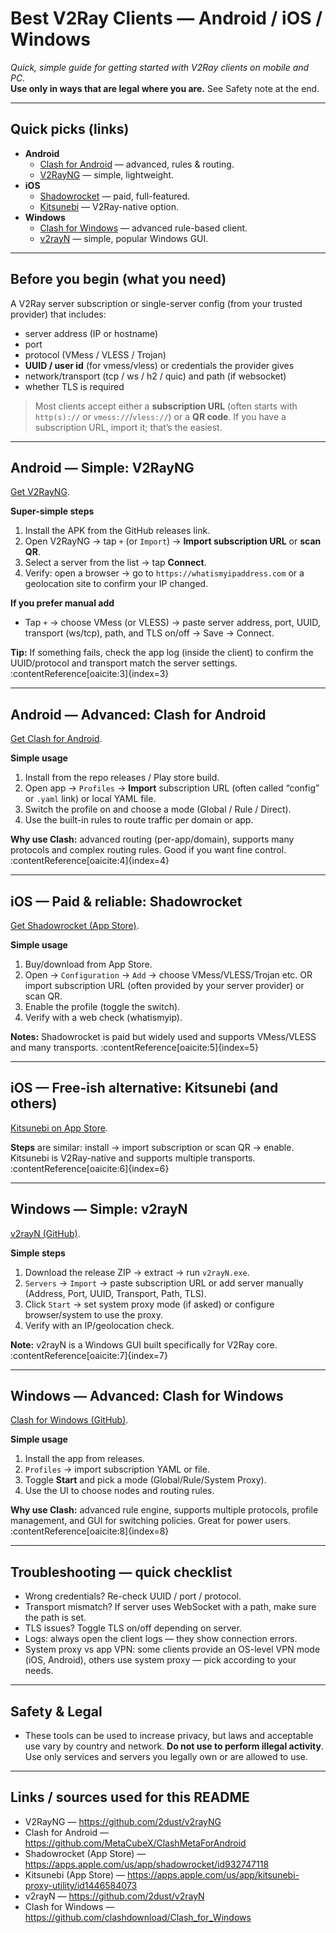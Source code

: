 # Best V2Ray Clients — Android / iOS / Windows

_Quick, simple guide for getting started with V2Ray clients on mobile and PC._  
**Use only in ways that are legal where you are.** See Safety note at the end.

---

## Quick picks (links)
- **Android**
  - [Clash for Android](https://github.com/MetaCubeX/ClashMetaForAndroid) — advanced, rules & routing.  
  - [V2RayNG](https://github.com/2dust/v2rayNG) — simple, lightweight.
- **iOS**
  - [Shadowrocket](https://apps.apple.com/us/app/shadowrocket/id932747118) — paid, full-featured.  
  - [Kitsunebi](https://apps.apple.com/us/app/kitsunebi-proxy-utility/id1446584073) — V2Ray-native option.
- **Windows**
  - [Clash for Windows](https://github.com/clashdownload/Clash_for_Windows) — advanced rule-based client.  
  - [v2rayN](https://github.com/2dust/v2rayN) — simple, popular Windows GUI.

---

## Before you begin (what you need)
A V2Ray server subscription or single-server config (from your trusted provider) that includes:
- server address (IP or hostname)  
- port  
- protocol (VMess / VLESS / Trojan)  
- **UUID / user id** (for vmess/vless) or credentials the provider gives  
- network/transport (tcp / ws / h2 / quic) and path (if websocket)  
- whether TLS is required

> Most clients accept either a **subscription URL** (often starts with `http(s)://` or `vmess://`/`vless://`) or a **QR code**. If you have a subscription URL, import it; that’s the easiest.

---

## Android — Simple: V2RayNG
[Get V2RayNG](https://github.com/2dust/v2rayNG).  

**Super-simple steps**
1. Install the APK from the GitHub releases link.  
2. Open V2RayNG → tap `+` (or `Import`) → **Import subscription URL** or **scan QR**.  
3. Select a server from the list → tap **Connect**.  
4. Verify: open a browser → go to `https://whatismyipaddress.com` or a geolocation site to confirm your IP changed.

**If you prefer manual add**
- Tap `+` → choose VMess (or VLESS) → paste server address, port, UUID, transport (ws/tcp), path, and TLS on/off → Save → Connect.

**Tip:** If something fails, check the app log (inside the client) to confirm the UUID/protocol and transport match the server settings. :contentReference[oaicite:3]{index=3}

---

## Android — Advanced: Clash for Android
[Get Clash for Android](https://github.com/MetaCubeX/ClashMetaForAndroid).  

**Simple usage**
1. Install from the repo releases / Play store build.  
2. Open app → `Profiles` → **Import** subscription URL (often called “config” or `.yaml` link) or local YAML file.  
3. Switch the profile on and choose a mode (Global / Rule / Direct).  
4. Use the built-in rules to route traffic per domain or app.

**Why use Clash:** advanced routing (per-app/domain), supports many protocols and complex routing rules. Good if you want fine control. :contentReference[oaicite:4]{index=4}

---

## iOS — Paid & reliable: Shadowrocket
[Get Shadowrocket (App Store)](https://apps.apple.com/us/app/shadowrocket/id932747118).  

**Simple usage**
1. Buy/download from App Store.  
2. Open → `Configuration` → `Add` → choose VMess/VLESS/Trojan etc. OR import subscription URL (often provided by your server provider) or scan QR.  
3. Enable the profile (toggle the switch).  
4. Verify with a web check (whatismyip).

**Notes:** Shadowrocket is paid but widely used and supports VMess/VLESS and many transports. :contentReference[oaicite:5]{index=5}

---

## iOS — Free-ish alternative: Kitsunebi (and others)
[Kitsunebi on App Store](https://apps.apple.com/us/app/kitsunebi-proxy-utility/id1446584073).  

**Steps** are similar: install → import subscription or scan QR → enable. Kitsunebi is V2Ray-native and supports multiple transports. :contentReference[oaicite:6]{index=6}

---

## Windows — Simple: v2rayN
[v2rayN (GitHub)](https://github.com/2dust/v2rayN).  

**Simple steps**
1. Download the release ZIP → extract → run `v2rayN.exe`.  
2. `Servers` → `Import` → paste subscription URL or add server manually (Address, Port, UUID, Transport, Path, TLS).  
3. Click `Start` → set system proxy mode (if asked) or configure browser/system to use the proxy.  
4. Verify with an IP/geolocation check.

**Note:** v2rayN is a Windows GUI built specifically for V2Ray core. :contentReference[oaicite:7]{index=7}

---

## Windows — Advanced: Clash for Windows
[Clash for Windows (GitHub)](https://github.com/clashdownload/Clash_for_Windows).  

**Simple usage**
1. Install the app from releases.  
2. `Profiles` → import subscription YAML or file.  
3. Toggle **Start** and pick a mode (Global/Rule/System Proxy).  
4. Use the UI to choose nodes and routing rules.

**Why use Clash:** advanced rule engine, supports multiple protocols, profile management, and GUI for switching policies. Great for power users. :contentReference[oaicite:8]{index=8}

---

## Troubleshooting — quick checklist
- Wrong credentials? Re-check UUID / port / protocol.  
- Transport mismatch? If server uses WebSocket with a path, make sure the path is set.  
- TLS issues? Toggle TLS on/off depending on server.  
- Logs: always open the client logs — they show connection errors.  
- System proxy vs app VPN: some clients provide an OS-level VPN mode (iOS, Android), others use system proxy — pick according to your needs.

---

## Safety & Legal
- These tools can be used to increase privacy, but laws and acceptable use vary by country and network. **Do not use to perform illegal activity**. Use only services and servers you legally own or are allowed to use.

---

## Links / sources used for this README
- V2RayNG — https://github.com/2dust/v2rayNG  
- Clash for Android — https://github.com/MetaCubeX/ClashMetaForAndroid  
- Shadowrocket (App Store) — https://apps.apple.com/us/app/shadowrocket/id932747118  
- Kitsunebi (App Store) — https://apps.apple.com/us/app/kitsunebi-proxy-utility/id1446584073  
- v2rayN — https://github.com/2dust/v2rayN  
- Clash for Windows — https://github.com/clashdownload/Clash_for_Windows

